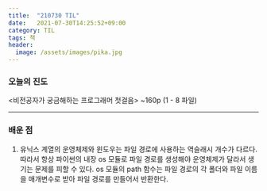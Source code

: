 ```yaml
---
title:  "210730 TIL"
date:   2021-07-30T14:25:52+09:00
category: TIL
tags: 책
header:
  image: /assets/images/pika.jpg
---
```


<h3>오늘의 진도</h3>

\<비전공자가 궁금해하는 프로그래머 첫걸음\> ~160p (1 - 8 파일)
 
<hr>

<h3>배운 점</h3>

 1. 유닉스 계열의 운영체제와 윈도우는 파일 경로에 사용하는 역슬래시 개수가 다르다. 따라서 항상 파이썬의 내장 os 모듈로 파일 경로를 생성해야 운영체제가 달라서 생기는 문제를 
 피할 수 있다. os 모듈의 path 함수는 파일 경로의 각 폴더와 파일 이름을 매개변수로 받아 파일 경로를 만들어서 반환한다.
 
